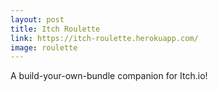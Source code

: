 ```yaml
---
layout: post
title: Itch Roulette
link: https://itch-roulette.herokuapp.com/
image: roulette
---
```


A build-your-own-bundle companion for Itch.io!

